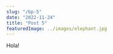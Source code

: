 ```yaml
---
slug: "/bp-5"
date: "2022-11-24"
title: "Post 5"
featuredImage: ../images/elephant.jpg
---
```

Hola!